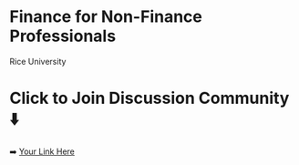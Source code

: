 # Finance for Non-Finance Professionals
Rice University

# Click to Join Discussion Community ⬇️

➡️ [Your Link Here](https://chat.whatsapp.com/JQgNdtN1LN64QXGcpySUKD?mode=r_t)
